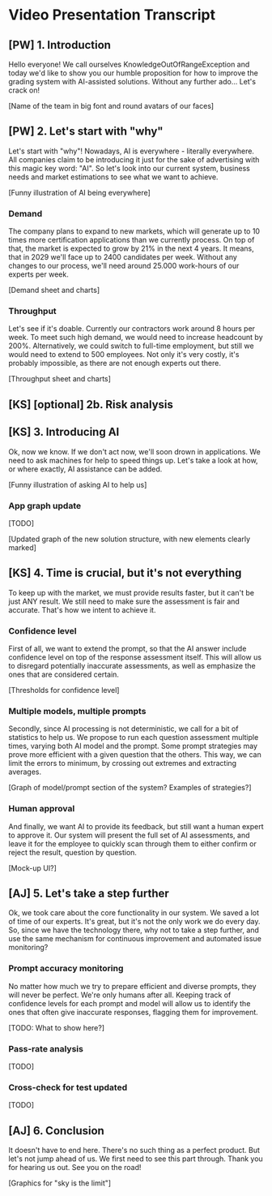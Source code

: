 # Video Presentation Transcript

## [PW] 1. Introduction

Hello everyone!
We call ourselves KnowledgeOutOfRangeException and today we'd like to show you our humble proposition for how to improve the grading system with AI-assisted solutions. Without any further ado... Let's crack on!

[Name of the team in big font and round avatars of our faces]

## [PW] 2. Let's start with "why"

Let's start with "why"! Nowadays, AI is everywhere - literally everywhere. All companies claim to be introducing it just for the sake of advertising with this magic key word: "AI". So let's look into our current system, business needs and market estimations to see what we want to achieve. 

[Funny illustration of AI being everywhere]

### Demand
The company plans to expand to new markets, which will generate up to 10 times more certification applications than we currently process. On top of that, the market is expected to grow by 21% in the next 4 years. It means, that in 2029 we'll face up to 2400 candidates per week. Without any changes to our process, we'll need around 25.000 work-hours of our experts per week.

[Demand sheet and charts]

### Throughput
Let's see if it's doable. Currently our contractors work around 8 hours per week. To meet such high demand, we would need to increase headcount by 200%. Alternatively, we could switch to full-time employment, but still we would need to extend to 500 employees. Not only it's very costly, it's probably impossible, as there are not enough experts out there.

[Throughput sheet and charts]

## [KS] [optional] 2b. Risk analysis

## [KS] 3. Introducing AI

Ok, now we know. If we don't act now, we'll soon drown in applications. We need to ask machines for help to speed things up. Let's take a look at how, or where exactly, AI assistance can be added.

[Funny illustration of asking AI to help us]

### App graph update
[TODO]

[Updated graph of the new solution structure, with new elements clearly marked]

## [KS] 4. Time is crucial, but it's not everything

To keep up with the market, we must provide results faster, but it can't be just ANY result. We still need to make sure the assessment is fair and accurate. That's how we intent to achieve it.

### Confidence level
First of all, we want to extend the prompt, so that the AI answer include confidence level on top of the response assessment itself. This will allow us to disregard potentially inaccurate assessments, as well as emphasize the ones that are considered certain. 

[Thresholds for confidence level] 

### Multiple models, multiple prompts
Secondly, since AI processing is not deterministic, we call for a bit of statistics to help us. We propose to run each question assessment multiple times, varying both AI model and the prompt. Some prompt strategies may prove more efficient with a given question that the others. This way, we can limit the errors to minimum, by crossing out extremes and extracting averages.

[Graph of model/prompt section of the system? Examples of strategies?]

### Human approval
And finally, we want AI to provide its feedback, but still want a human expert to approve it. Our system will present the full set of AI assessments, and leave it for the employee to quickly scan through them to either confirm or reject the result, question by question. 

[Mock-up UI?]

## [AJ] 5. Let's take a step further

Ok, we took care about the core functionality in our system. We saved a lot of time of our experts. It's great, but it's not the only work we do every day. So, since we have the technology there, why not to take a step further, and use the same mechanism for continuous improvement and automated issue monitoring?

### Prompt accuracy monitoring
No matter how much we try to prepare efficient and diverse prompts, they will never be perfect. We're only humans after all. Keeping track of confidence levels for each prompt and model will allow us to identify the ones that often give inaccurate responses, flagging them for improvement.

[TODO: What to show here?]

### Pass-rate analysis
[TODO]

### Cross-check for test updated 
[TODO]

## [AJ] 6. Conclusion
It doesn't have to end here. There's no such thing as a perfect product. But let's not jump ahead of us. We first need to see this part through.
Thank you for hearing us out. See you on the road!

[Graphics for "sky is the limit"]